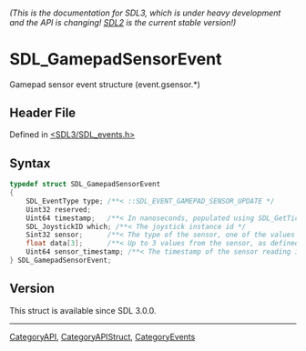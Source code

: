 ###### (This is the documentation for SDL3, which is under heavy development and the API is changing! [SDL2](https://wiki.libsdl.org/SDL2/) is the current stable version!)
# SDL_GamepadSensorEvent

Gamepad sensor event structure (event.gsensor.*)

## Header File

Defined in [<SDL3/SDL_events.h>](https://github.com/libsdl-org/SDL/blob/main/include/SDL3/SDL_events.h)

## Syntax

```c
typedef struct SDL_GamepadSensorEvent
{
    SDL_EventType type; /**< ::SDL_EVENT_GAMEPAD_SENSOR_UPDATE */
    Uint32 reserved;
    Uint64 timestamp;   /**< In nanoseconds, populated using SDL_GetTicksNS() */
    SDL_JoystickID which; /**< The joystick instance id */
    Sint32 sensor;      /**< The type of the sensor, one of the values of ::SDL_SensorType */
    float data[3];      /**< Up to 3 values from the sensor, as defined in SDL_sensor.h */
    Uint64 sensor_timestamp; /**< The timestamp of the sensor reading in nanoseconds, not necessarily synchronized with the system clock */
} SDL_GamepadSensorEvent;
```

## Version

This struct is available since SDL 3.0.0.

----
[CategoryAPI](CategoryAPI), [CategoryAPIStruct](CategoryAPIStruct), [CategoryEvents](CategoryEvents)

